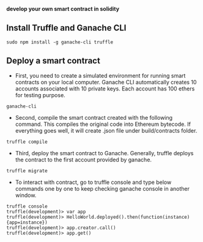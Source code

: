 <b>develop your own smart contract in solidity</b>

## Install Truffle and Ganache CLI
```sudo npm install -g ganache-cli truffle```

## Deploy a smart contract
- First, you need to create a simulated environment for running smart contracts on your local computer. Ganache CLI automatically creates 10 accounts associated with 10 private keys. Each account has 100 ethers for testing purpose.
```
ganache-cli
```
- Second, compile the smart contract created with the following command. This compiles the original code into Ethereum bytecode. If everything goes well, it will create .json file under build/contracts folder.
```
truffle compile
```
- Third, deploy the smart contract to Ganache. Generally, truffle deploys the contract to the first account provided by ganache. 
```
truffle migrate
```
- To interact with contract, go to truffle console and type below commands one by one to keep checking ganache console in another window.
```
truffle console
truffle(development)> var app
truffle(development)> HelloWorld.deployed().then(function(instance) {app=instance})
truffle(development)> app.creator.call()
truffle(development)> app.get()
```
